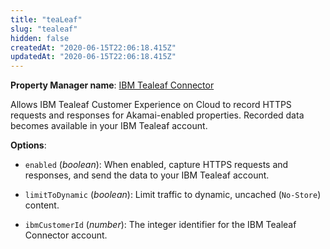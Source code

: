 ```yaml
---
title: "teaLeaf"
slug: "tealeaf"
hidden: false
createdAt: "2020-06-15T22:06:18.415Z"
updatedAt: "2020-06-15T22:06:18.415Z"
---
```

__Property Manager name__: [IBM Tealeaf Connector](https://control.akamai.com/wh/CUSTOMER/AKAMAI/en-US/WEBHELP/property-manager/property-manager-help/csh_lookup.html?id=PM_0082)

Allows IBM Tealeaf Customer Experience on Cloud to record HTTPS requests and responses for Akamai-enabled properties. Recorded data becomes available in your IBM Tealeaf account.

__Options__:

<div class="option" markdown="1" id="teaLeaf.enabled" >

- `enabled` (_boolean_): When enabled, capture HTTPS requests and responses, and send the data to your IBM Tealeaf account.

</div>

<div class="option" markdown="1" id="teaLeaf.limitToDynamic" >

- `limitToDynamic` (_boolean_): Limit traffic to dynamic, uncached (`No-Store`) content.

</div>

<div class="option" markdown="1" id="teaLeaf.ibmCustomerId" >

- `ibmCustomerId` (_number_): The integer identifier for the IBM Tealeaf Connector account.

</div>

</div>

<div class="feature" data-feature="tieredDistribution" markdown="1">
